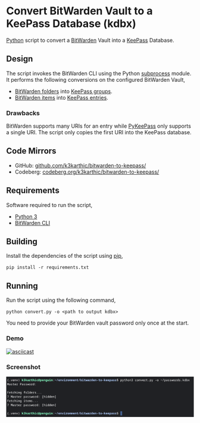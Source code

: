 # Convert BitWarden Vault to a KeePass Database (kdbx)

[Python](https://www.python.org/) script to convert a [BitWarden](https://bitwarden.com/) Vault into a [KeePass](https://keepassxc.org/) Database.

## Design

The script invokes the BitWarden CLI using the Python [subprocess](https://docs.python.org/3/library/subprocess.html) module. It performs the following conversions on the configured BitWarden Vault,
* [BitWarden folders](https://bitwarden.com/help/article/folders/) into [KeePass groups](https://keepassxc.org/docs/KeePassXC_UserGuide.html#_application_layout).
* [BitWarden items](https://bitwarden.com/help/article/managing-items/) into [KeePass entries](https://keepassxc.org/docs/KeePassXC_UserGuide.html#_adding_an_entry).

### Drawbacks

BitWarden supports many URIs for an entry while [PyKeePass](https://github.com/libkeepass/pykeepass#adding-entries) only supports a single URI. The script only copies the first URI into the KeePass database. 

## Code Mirrors

* GitHub: [github.com/k3karthic/bitwarden-to-keepass/](https://github.com/k3karthic/bitwarden-to-keepass/)
* Codeberg: [codeberg.org/k3karthic/bitwarden-to-keepass/](https://codeberg.org/k3karthic/bitwarden-to-keepass/)

## Requirements

Software required to run the script,
* [Python 3](https://www.python.org/download/releases/3.0/)
* [BitWarden CLI](https://bitwarden.com/help/article/cli/)

## Building

Install the dependencies of the script using [pip](https://pypi.org/project/pip/),
```
pip install -r requirements.txt
```

## Running

Run the script using the following command,
```
python convert.py -o <path to output kdbx>
```

You need to provide your BitWarden vault password only once at the start.

### Demo

[![asciicast](https://asciinema.org/a/449042.svg)](https://asciinema.org/a/449042)

### Screenshot

![screenshot of run](assets/screenshot.png)
